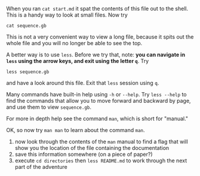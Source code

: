 When you ran `cat start.md` it spat the contents of this file out to the shell.
This is a handy way to look at small files.
Now try

    cat sequence.gb

This is not a very convenient way to view a long file, because it spits out the whole file and you will no longer be able to see the top.

A better way is to use `less`.
Before we try that, note:
**you can navigate in `less` using the arrow keys, and exit using the letter `q`**.
Try

    less sequence.gb

and have a look around this file.
Exit that `less` session using `q`.

Many commands have built-in help using `-h` or `--help`.
Try `less --help` to find the commands that allow you to move forward and backward by page, and use them to view `sequence.gb`.

For more in depth help see the command `man`, which is short for "manual."

OK, so now try `man man` to learn about the command `man`.

1. now look through the contents of the `man` manual to find a flag that will show you the location of the file containing the documentation
2. save this information somewhere (on a piece of paper?)
3. execute `cd directories` then `less README.md` to work through the next part of the adventure
